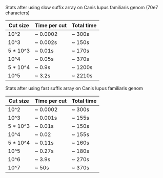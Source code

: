 Stats after using slow suffix array on Canis lupus familiaris genom (70e7 characters)

| Cut size | Time per cut | Total time |
| ---------|--------------|------------|
| 10^2     |   ~ 0.0002   | ~ 300s     |
| 10^3     |   ~ 0.002s   | ~ 150s     | 
| 5 * 10^3 |   ~ 0.01s    |  ~ 170s    |
| 10^4     |   ~ 0.05s    |  ~ 370s    |
| 5 * 10^4 |   ~ 0.9s     |  ~ 1200s   |
| 10^5     |   ~ 3.2s     |  ~ 2210s   |

Stats after using fast suffix array on Canis lupus familiaris genom

| Cut size | Time per cut | Total time |
| ---------|--------------|------------|
| 10^2     |   ~ 0.0002   | ~ 300s     |
| 10^3     |   ~ 0.001s   |  ~ 155s    | 
| 5 * 10^3 |   ~ 0.01s    |  ~ 150s    |
| 10^4     |   ~ 0.02     |  ~ 155s    |
| 5 * 10^4 |   ~ 0.11s    |  ~ 160s    |
| 10^5     |   ~ 0.27s    |  ~ 180s    |
| 10^6     |   ~ 3.9s     |  ~ 270s    |
| 10^7     |   ~ 50s      |  ~ 370s    |
